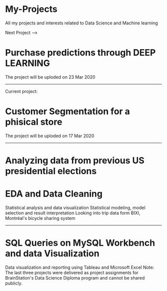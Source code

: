 # My-Projects
All my projects and interests related to Data Science and Machine learning

Next Project --> 
# Purchase predictions through DEEP LEARNING
The project will be uploded on 23 Mar 2020


--------------------------
Current project:
# Customer Segmentation for a phisical store
The project will be uploded on 17 Mar 2020


--------------------------
# Analyzing data from previous US presidential elections

# EDA and Data Cleaning
Statistical analysis and data visualization
Statistical modeling, model selection and result interpretation
Looking into trip data form BIXI, Montréal's bicycle sharing system

----------------------------
# SQL Queries on MySQL Workbench and data Visualization 

Data visualization and reporting using Tableau and Microsoft Excel
Note: The last three projects were delivered as project assignments for BrainStation's Data Science Diploma program and cannot be shared publicly. 
